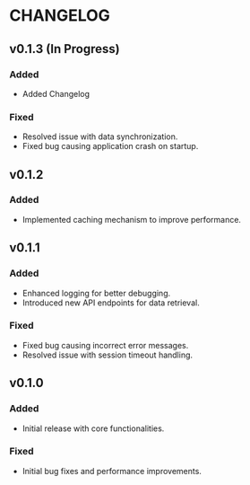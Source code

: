 # CHANGELOG

## v0.1.3 (In Progress)
### Added
- Added Changelog

### Fixed
- Resolved issue with data synchronization.
- Fixed bug causing application crash on startup.

## v0.1.2
### Added
- Implemented caching mechanism to improve performance.

## v0.1.1
### Added
- Enhanced logging for better debugging.
- Introduced new API endpoints for data retrieval.

### Fixed
- Fixed bug causing incorrect error messages.
- Resolved issue with session timeout handling.

## v0.1.0
### Added
- Initial release with core functionalities.

### Fixed
- Initial bug fixes and performance improvements.